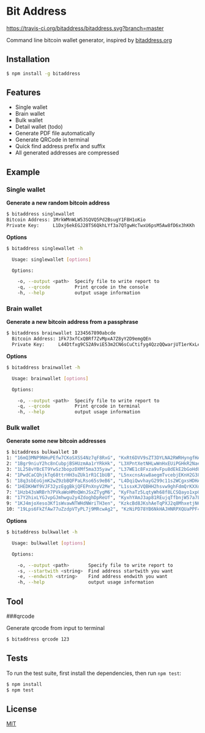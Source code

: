 # Bit Address
https://travis-ci.org/bitaddress/bitaddress.svg?branch=master

Command line bitcoin wallet generator, inspired by [bitaddress.org](bitaddress.org)

## Installation

```bash
$ npm install -g bitaddress
```

## Features

  * Single wallet
  * Brain wallet
  * Bulk wallet
  * Detail wallet (todo)
  * Generate PDF file automatically
  * Generate QRCode in terminal
  * Quick find address prefix and suffix
  * All generated addresses are compressed

## Example

### Single wallet

**Generate a new random bitcoin address**

```bash
$ bitaddress singlewallet
Bitcoin Address: 1MrkWMnWLW53SQVQ5Pd2BsugY1F8H1oKio
Private Key:     L1Dxj6ekEGJ28TS6QkhLYf3a7QTgwHcTwxU6psM5Aw8fD6x3hKKh
```

**Options**
```bash
$ bitaddress singlewallet -h

  Usage: singlewallet [options]

  Options:

    -o, --output <path>  Specify file to write report to
    -q, --qrcode         Print qrcode in the console
    -h, --help           output usage information

```

### Brain wallet
**Generate a new bitcoin address from a passphrase**

```bash
$ bitaddress brainwallet 1234567890abcde
  Bitcoin Address: 1Fk73xfCxQBRf7ZvMpxA7Z8yY2D9emgQEn
  Private Key:     L44Dtfxg9CS2A9viE53m2CN6sCuCtifyg4QzzQQwarjUT1erKxLe
```

**Options** 
```bash
$ bitaddress brainwallet -h

  Usage: brainwallet [options]

  Options:

    -o, --output <path>  Specify file to write report to
    -q, --qrcode         Print qrcode in terminal
    -h, --help           output usage information
```

### Bulk wallet
  
**Generate some new bitcoin addresses**
  
```bash
$ bitaddress bulkwallet 10
1: "16mQ3MNP9NHuPEfw7CKoSXSS4Nz7qF8RxG", "KxRt6DVV9sZT3DYLNA2RWRHyngfHA3Gxb7JKunFvkmrCqURkKrHK"
2: "1Bgr9niuY2hc8nCubpjBSHUzmAa1rYRkHk", "L3XPntXetNHLwWnHxEUiPGHkR2NaeeFAonHTmsTzQ7SbA1L1VamB"
3: "1L258vYBcET9YwSz3bopzDXMf5ma335yaw", "L37WE1c8Fxza9vFpu8dEkE2bGoHdURUMMS75nTPCtoRfEs11S6wZ"
4: "1PwdCaCQhjkTq68ttrHH3uZUk1rR1C1bUB", "L5nxcnsAsw8aegmTvcebjEKnH2G385EqxSgrERLMvCvvZLAhvotS"
5: "18q3sbEoGjmK2wZ9zbBQFPaLRso65s9eB6", "L4DqiQwvhayG299c11s2WCgxsHDHAYpZTqch7seJ7o3T7D4Jzoqh"
6: "1HEDKHWf9VJF32yzEggBkjQFEPnXnyV2Me", "L1ssxKJVQBHH2hsvw9ghFdmQrKXXd9rtuYxsSJeFHUHsiNWQZijG"
7: "1Hzb43sWRBrh7PVkaWoHMnQWnJSxZTygM6", "KyFhaTz5LqtyWh68f8LCSQayo1xpGcdEfSdzBQ16SzbCMrrMSS7B"
8: "17Y2hixLYGJvpGJmhwgu2y4ZdoghDpReUf", "KyxhYAmJ3ap81REujqTfbnjW57a7LNgaSZLYJEZ35UGHQi2TkK11"
9: "1KJ4mjoXeso3Kf1sWvawNTWHdNWriTH3en", "KzkcBd8JKshAeTqPXJ2q8MhxetjN69vgqkMt2L7B6AYXPZzyogHX"
10: "19Lps6FkZfAw77uZzdpVTyPL7j9MRcwAg2", "KzNiPD78YB6NkHAJHNRPXQUaPPF4zhUDgBzMkVDSgiovfbgeZayF"
```

**Options**
```bash
$ bitaddress bulkwallet -h

  Usage: bulkwallet [options]

  Options:

    -o, --output <path>       Specify file to write report to
    -s, --startwith <string>  Find address startwith you want
    -e, --endwith <string>    Find address endwith you want
    -h, --help                output usage information
```

## Tool

###qrcode

Generate qrcode from input to terminal

```bash
$ bitaddress qrcode 123

```

## Tests

  To run the test suite, first install the dependencies, then run `npm test`:

```bash
$ npm install
$ npm test
```

## License

  [MIT](LICENSE)



